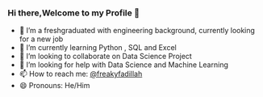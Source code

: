 ### Hi there,Welcome to my Profile 👋

- 🔭 I’m a freshgraduated with engineering background, currently looking for a new job 
- 🌱 I’m currently learning Python , SQL and Excel
- 👯 I’m looking to collaborate on Data Science Project
- 🤔 I’m looking for help with Data Science and Machine Learning
- 📫 How to reach me: [@freakyfadillah](https://twitter.com/FreakyFadillah)
- 😄 Pronouns: He/Him
